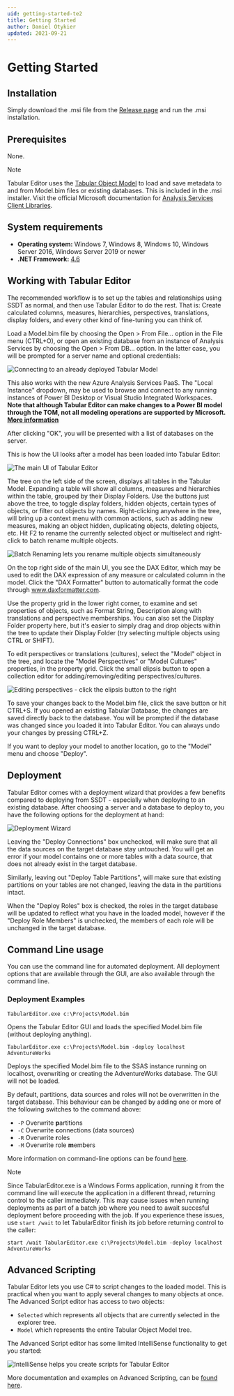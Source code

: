 ```yaml
---
uid: getting-started-te2
title: Getting Started
author: Daniel Otykier
updated: 2021-09-21
---
```


# Getting Started

## Installation

Simply download the .msi file from the [Release page](https://github.com/TabularEditor/TabularEditor/releases/latest) and run the .msi installation.

## Prerequisites

None.

> [!NOTE]
> Tabular Editor uses the [Tabular Object Model](https://docs.microsoft.com/en-us/analysis-services/tom/introduction-to-the-tabular-object-model-tom-in-analysis-services-amo?view=asallproducts-allversions) to load and save metadata to and from Model.bim files or existing databases. This is included in the .msi installer. Visit the official Microsoft documentation for [Analysis Services Client Libraries](https://docs.microsoft.com/en-us/azure/analysis-services/analysis-services-data-providers).

## System requirements

- **Operating system:** Windows 7, Windows 8, Windows 10, Windows Server 2016, Windows Server 2019 or newer
- **.NET Framework:** [4.6](https://dotnet.microsoft.com/download/dotnet-framework)

## Working with Tabular Editor

The recommended workflow is to set up the tables and relationships using SSDT as normal, and then use Tabular Editor to do the rest. That is: Create calculated columns, measures, hierarchies, perspectives, translations, display folders, and every other kind of fine-tuning you can think of.

Load a Model.bim file by choosing the Open > From File... option in the File menu (CTRL+O), or open an existing database from an instance of Analysis Services by choosing the Open > From DB... option. In the latter case, you will be prompted for a server name and optional credentials:

![Connecting to an already deployed Tabular Model](https://raw.githubusercontent.com/TabularEditor/TabularEditor/master/Documentation/Connect.png)

This also works with the new Azure Analysis Services PaaS. The "Local Instance" dropdown, may be used to browse and connect to any running instances of Power BI Desktop or Visual Studio Integrated Workspaces. **Note that although Tabular Editor can make changes to a Power BI model through the TOM, not all modeling operations are supported by Microsoft. [More information](/te2/Power-BI-Desktop-Integration.html)**

After clicking "OK", you will be presented with a list of databases on the server.

This is how the UI looks after a model has been loaded into Tabular Editor:

![The main UI of Tabular Editor](https://raw.githubusercontent.com/TabularEditor/TabularEditor/master/Documentation/Main%20UI.png)

The tree on the left side of the screen, displays all tables in the Tabular Model. Expanding a table will show all columns, measures and hierarchies within the table, grouped by their Display Folders. Use the buttons just above the tree, to toggle display folders, hidden objects, certain types of objects, or filter out objects by names. Right-clicking anywhere in the tree, will bring up a context menu with common actions, such as adding new measures, making an object hidden, duplicating objects, deleting objects, etc. Hit F2 to rename the currently selected object or multiselect and right-click to batch rename multiple objects.

![Batch Renaming lets you rename multiple objects simultaneously](https://raw.githubusercontent.com/TabularEditor/TabularEditor/master/Documentation/BatchRename.png)

On the top right side of the main UI, you see the DAX Editor, which may be used to edit the DAX expression of any measure or calculated column in the model. Click the "DAX Formatter" button to automatically format the code through www.daxformatter.com.

Use the property grid in the lower right corner, to examine and set properties of objects, such as Format String, Description along with translations and perspective memberships. You can also set the Display Folder property here, but it's easier to simply drag and drop objects within the tree to update their Display Folder (try selecting multiple objects using CTRL or SHIFT).

To edit perspectives or translations (cultures), select the "Model" object in the tree, and locate the "Model Perspectives" or "Model Cultures" properties, in the property grid. Click the small elipsis button to open a collection editor for adding/removing/editing perspectives/cultures.

![Editing perspectives - click the elipsis button to the right](https://raw.githubusercontent.com/TabularEditor/TabularEditor/master/Documentation/Edit%20Perspectives.png)

To save your changes back to the Model.bim file, click the save button or hit CTRL+S. If you opened an existing Tabular Database, the changes are saved directly back to the database. You will be prompted if the database was changed since you loaded it into Tabular Editor. You can always undo your changes by pressing CTRL+Z.

If you want to deploy your model to another location, go to the "Model" menu and choose "Deploy".

## Deployment

Tabular Editor comes with a deployment wizard that provides a few benefits compared to deploying from SSDT - especially when deploying to an existing database. After choosing a server and a database to deploy to, you have the following options for the deployment at hand:

![Deployment Wizard](https://raw.githubusercontent.com/TabularEditor/TabularEditor/master/Documentation/Deployment.png)

Leaving the "Deploy Connections" box unchecked, will make sure that all the data sources on the target database stay untouched. You will get an error if your model contains one or more tables with a data source, that does not already exist in the target database.

Similarly, leaving out "Deploy Table Partitions", will make sure that existing partitions on your tables are not changed, leaving the data in the partitions intact.

When the "Deploy Roles" box is checked, the roles in the target database will be updated to reflect what you have in the loaded model, however if the "Deploy Role Members" is unchecked, the members of each role will be unchanged in the target database.

## Command Line usage

You can use the command line for automated deployment. All deployment options that are available through the GUI, are also available through the command line.

### Deployment Examples

`TabularEditor.exe c:\Projects\Model.bim`

Opens the Tabular Editor GUI and loads the specified Model.bim file (without deploying anything).

`TabularEditor.exe c:\Projects\Model.bim -deploy localhost AdventureWorks`

Deploys the specified Model.bim file to the SSAS instance running on localhost, overwriting or creating the AdventureWorks database. The GUI will not be loaded.

By default, partitions, data sources and roles will not be overwritten in the target database. This behaviour can be changed by adding one or more of the following switches to the command above:

- `-P` Overwrite **p**artitions
- `-C` Overwrite **c**onnections (data sources)
- `-R` Overwrite **r**oles
- `-M` Overwrite role **m**embers

More information on command-line options can be found [here](/te2/Command-line-Options.html).

> [!NOTE]
> Since TabularEditor.exe is a Windows Forms application, running it from the command line will execute the application in a different thread, returning control to the caller immediately. This may cause issues when running deployments as part of a batch job where you need to await succesful deployment before proceeding with the job. If you experience these issues, use `start /wait` to let TabularEditor finish its job before returning control to the caller:
>
> `start /wait TabularEditor.exe c:\Projects\Model.bim -deploy localhost AdventureWorks`

## Advanced Scripting

Tabular Editor lets you use C# to script changes to the loaded model. This is practical when you want to apply several changes to many objects at once. The Advanced Script editor has access to two objects:

- `Selected` which represents all objects that are currently selected in the explorer tree.
- `Model` which represents the entire Tabular Object Model tree.

The Advanced Script editor has some limited IntelliSense functionality to get you started:

![IntelliSense helps you create scripts for Tabular Editor](https://raw.githubusercontent.com/TabularEditor/TabularEditor/master/Documentation/AdvancedEditor%20intellisense.png)

More documentation and examples on Advanced Scripting, can be [found here](/te2/Advanced-Scripting.html).
